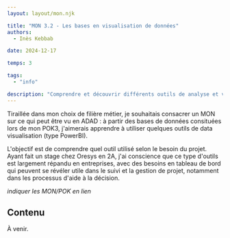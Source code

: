 ```yaml
---
layout: layout/mon.njk

title: "MON 3.2 - Les bases en visualisation de données"
authors:
  - Inès Kebbab

date: 2024-12-17

temps: 3

tags:
  - "info"

description: "Comprendre et découvrir différents outils de analyse et visualisation de données."
---
```


Tiraillée dans mon choix de filière métier, je souhaitais consacrer un MON sur ce qui peut être vu en ADAD : à partir des bases de données consituées lors de mon POK3, j'aimerais apprendre à utiliser quelques outils de data visualisation (type PowerBI).

L'objectif est de comprendre quel outil utilisé selon le besoin du projet. Ayant fait un stage chez Oresys en 2A, j'ai conscience que ce type d'outils est largement répandu en entreprises, avec des besoins en tableau de bord qui peuvent se révéler utile dans le suivi et la gestion de projet, notamment dans les processus d'aide à la décision.

*indiquer les MON/POK en lien*


## Contenu

À venir.